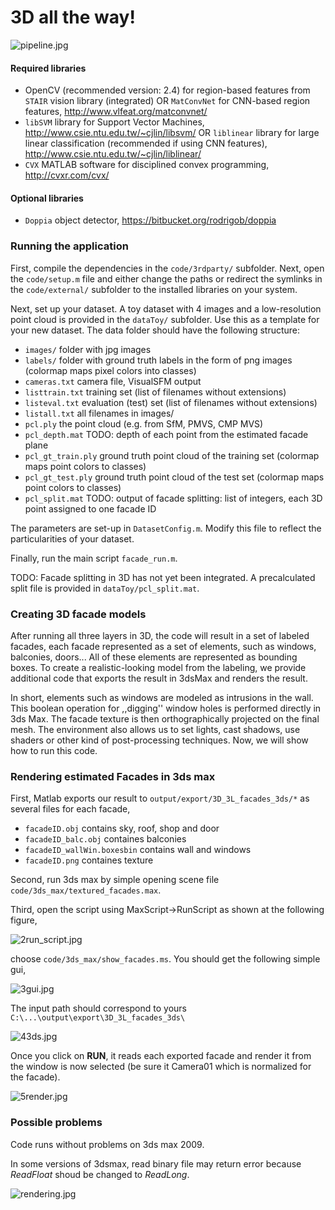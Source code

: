 # 3D all the way! #

![pipeline.jpg](http://homes.esat.kuleuven.be/~amartino/2015_cvpr_www/pics/pipeline04.jpg)

#### Required libraries

* OpenCV (recommended version: 2.4) for region-based features from ```STAIR``` vision library (integrated) OR
```MatConvNet``` for CNN-based region features, http://www.vlfeat.org/matconvnet/
* ```libSVM``` library for Support Vector Machines, http://www.csie.ntu.edu.tw/~cjlin/libsvm/ OR
```liblinear``` library for large linear classification (recommended if using CNN features), http://www.csie.ntu.edu.tw/~cjlin/liblinear/
* ```CVX``` MATLAB software for disciplined convex programming, http://cvxr.com/cvx/

#### Optional libraries

* ```Doppia``` object detector, https://bitbucket.org/rodrigob/doppia

### Running the application
First, compile the dependencies in the ```code/3rdparty/``` subfolder. Next, open the ```code/setup.m``` file and either change the paths or redirect the symlinks in the ```code/external/``` subfolder to the installed libraries on your system. 

Next, set up your dataset. A toy dataset with 4 images and a low-resolution point cloud is provided in the ```dataToy/``` subfolder. Use this as a template for your new dataset. The data folder should have the following structure:
* ```images/``` folder with jpg images
* ```labels/``` folder with ground truth labels in the form of png images (colormap maps pixel colors into classes)
* ```cameras.txt``` camera file, VisualSFM output
* ```listtrain.txt``` training set (list of filenames without extensions)
* ```listeval.txt``` evaluation (test) set (list of filenames without extensions)
* ```listall.txt``` all filenames in images/
* ```pcl.ply``` the point cloud (e.g. from SfM, PMVS, CMP MVS)
* ```pcl_depth.mat``` TODO: depth of each point from the estimated facade plane
* ```pcl_gt_train.ply``` ground truth point cloud of the training set (colormap maps point colors to classes)
* ```pcl_gt_test.ply``` ground truth point cloud of the test set (colormap maps point colors to classes)
* ```pcl_split.mat``` TODO: output of facade splitting: list of integers, each 3D point assigned to one facade ID

The parameters are set-up in ```DatasetConfig.m```. Modify this file to reflect the particularities of your dataset.

Finally, run the main script ```facade_run.m```.

TODO: Facade splitting in 3D has not yet been integrated. A precalculated split file is provided in ```dataToy/pcl_split.mat```.
### Creating 3D facade models

After running all three layers in 3D, the code will result in a set of labeled facades, each facade represented as a set of elements, such as windows, balconies, doors... All of these elements are represented as bounding boxes. To create a realistic-looking model from the labeling, we provide additional code that exports the result in 3dsMax and renders the result. 

In short, elements such as windows are modeled as intrusions in the wall. This boolean operation for ,,digging'' window holes is performed directly in 3ds Max. The facade texture is then orthographically projected on the final mesh. The environment also allows us to set lights, cast shadows, use shaders or other kind of post-processing techniques. Now, we will show how to run this code. 

### Rendering estimated Facades in 3ds max

First, Matlab exports our result to ```output/export/3D_3L_facades_3ds/*``` as several files for each facade,

* ```facadeID.obj``` contains sky, roof, shop and door
* ```facadeID_balc.obj``` containes balconies
* ```facadeID_wallWin.boxesbin``` contains wall and windows
* ```facadeID.png``` containes texture


Second, run 3ds max by simple opening scene file ```code/3ds_max/textured_facades.max```.

Third, open the script using MaxScript->RunScript as shown at the following figure,

![2run_script.jpg](https://bitbucket.org/repo/deay7R/images/4177371873-2run_script.jpg)

choose ```code/3ds_max/show_facades.ms```. You should get the following simple gui,

![3gui.jpg](https://bitbucket.org/repo/deay7R/images/2092428085-3gui.jpg)

The input path should correspond to yours ```C:\...\output\export\3D_3L_facades_3ds\``` 

![43ds.jpg](https://bitbucket.org/repo/deay7R/images/912925717-43ds.jpg)

Once you click on **RUN**, it reads each exported facade and render it from the window is now selected (be sure it Camera01 which is normalized for the facade).

![5render.jpg](https://bitbucket.org/repo/deay7R/images/671782614-5render.jpg)

### Possible problems
Code runs without problems on 3ds max 2009.

In some versions of 3dsmax, read binary file may return error because *ReadFloat* shoud be changed to *ReadLong*.

![rendering.jpg](https://bitbucket.org/repo/deay7R/images/402738020-rendering.jpg)
